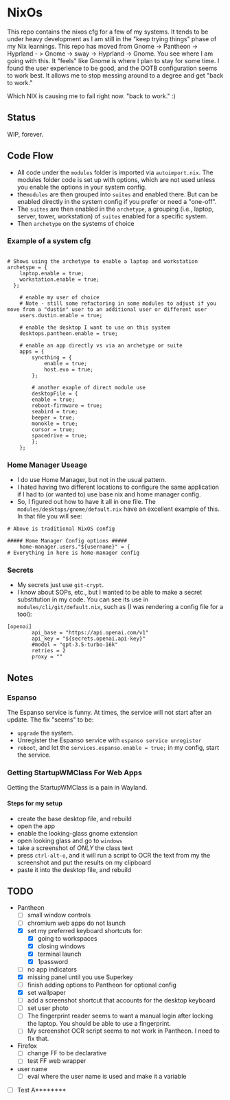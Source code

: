 # NixOs

This repo contains the nixos cfg for a few of my systems. It tends to be under heavy development as I am still in the "keep trying things" phase of my Nix learnings. This repo has moved from Gnome -> Pantheon -> Hyprland - > Gnome -> sway -> Hyprland -> Gnome. You see where I am going with this. It "feels" like Gnome is where I plan to stay for some time. I found the user experience to be good, and the OOTB configuration seems to work best. It allows me to stop messing around to a degree and get "back to work."

Which NIX is causing me to fail right now. "back to work." :)

## Status

WIP, forever.

## Code Flow

- All code under the `modules` folder is imported via `autoimport.nix`. The modules folder code is set up with options, which are not used unless you enable the options in your system config.
- the`modules` are then grouped into `suites` and enabled there. But can be enabled directly in the system config if you prefer or need a "one-off".
- The `suites` are then enabled in the `archetype`, a grouping (i.e., laptop, server, tower, workstation) of `suites` enabled for a specific system.
- Then `archetype` on the systems of choice

### Example of a system cfg

```

# Shows using the archetype to enable a laptop and workstation
archetype = {
    laptop.enable = true;
    workstation.enable = true;
  };

    # enable my user of choice
    # Note - still some refactoring in some modules to adjust if you move from a "dustin" user to an additional user or different user
    users.dustin.enable = true;

    # enable the desktop I want to use on this system
    desktops.pantheon.enable = true;

    # enable an app directly vs via an archetype or suite
    apps = {
        syncthing = {
            enable = true;
            host.evo = true;
        };

        # another exaple of direct module use
        desktopFile = {
        enable = true;
        reboot-firmware = true;
        seabird = true;
        beeper = true;
        monokle = true;
        cursor = true;
        spacedrive = true;
        };
    };
```

### Home Manager Useage

- I do use Home Manager, but not in the usual pattern.
- I hated having two different locations to configure the same application if I had to (or wanted to) use base nix and home manager config.
- So, I figured out how to have it all in one file.
The `modules/desktops/gnome/default.nix` have an excellent example of this. In that file you will see:

```
# Above is traditional NixOS config

##### Home Manager Config options #####
    home-manager.users."${username}" = {
# Everything in here is home-manager config
```

### Secrets

- My secrets just use `git-crypt`.
- I know about SOPs, etc., but I wanted to be able to make a secret substitution in my code.
You can see its use in `modules/cli/git/default.nix`, such as (I was rendering a config file for a tool):

```
[openai]
        api_base = "https://api.openai.com/v1"
        api_key = "${secrets.openai.api-key}"
        #model = "gpt-3.5-turbo-16k"
        retries = 2
        proxy = ""
```

## Notes

### Espanso

The Espanso service is funny. At times, the service will not start after an update. The fix "seems" to be:

- `upgrade` the system.
- Unregister the Espanso service with `espanso service unregister`
- `reboot`, and let the `services.espanso.enable = true;` in my config, start the service.

### Getting StartupWMClass For Web Apps

Getting the StartupWMClass is a pain in Wayland.

#### Steps for my setup

- create the base desktop file, and rebuild
- open the app
- enable the looking-glass gnome extension
- open looking glass and go to `windows`
- take a screenshot of *ONLY* the class text
- press `ctrl-alt-o`, and it will run a script to OCR the text from my the screenshot and put the results on my clipboard
- paste it into the desktop file, and rebuild

## TODO

- Pantheon
    - [ ] small window controls
    - [ ] chromium web apps do not launch
    - [x] set my preferred keyboard shortcuts for:
        - [x] going to workspaces
        - [x] closing windows
        - [x] terminal launch
        - [x] 1password
    - [ ] no app indicators
    - [x] missing panel until you use Superkey
    - [ ] finish adding options to Pantheon for optional config
    - [x] set wallpaper
    - [ ] add a screenshot shortcut that accounts for the desktop keyboard
    - [ ] set user photo
    - [ ] The fingerprint reader seems to want a manual login after locking the laptop. You should be able to use a fingerprint.
    - [ ] My screenshot OCR script seems to not work in Pantheon. I need to fix that.
- Firefox
    - [ ] change FF to be declarative
    - [ ] test FF web wrapper
- user name
    - [ ] eval where the user name is used and make it a variable
- [ ] Test A********
